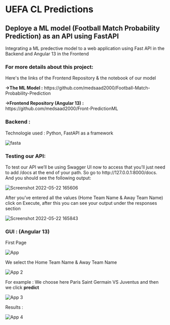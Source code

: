 # UEFA CL Predictions

<h2>Deploye a ML model (Football Match Probability Prediction) as an API using FastAPI</h2>

<p> Integrating a ML predective model to a web application using Fast API in the Backend and Angular 13 in the Frontend </p>

<h3>For more details about this project: </h3>
<p>Here's the links of the Frontend Repository & the notebook of our model </p>
<p><strong>->The ML Model  :</strong> https://github.com/medsaad2000/Football-Match-Probability-Prediction</p>
<p><strong>->Frontend Repository (Angular 13) :</strong> https://github.com/medsaad2000/Front-PredictionML </p>
<h3>Backend :</h3>
<p>Technologie used : Python, FastAPI as a framework </p>

![fasta](https://user-images.githubusercontent.com/81382178/169704216-444fdf72-be98-4b31-b94f-bcd16fbd8338.png)

<h3>Testing our API: </h3>
<p>To test our API we’ll be using Swagger UI now to access that you’ll just need to add /docs at the end of your path. So go to http://127.0.0.1:8000/docs. And you should see the following output:</p>

![Screenshot 2022-05-22 165606](https://user-images.githubusercontent.com/81382178/169704415-4074e342-cdce-4a8d-b4ef-5a0e16ab987b.png)

<p>After you’ve entered all the values (Home Team Name & Away Team Name) click on Execute, after this you can see your output under the responses section</p>

![Screenshot 2022-05-22 165843](https://user-images.githubusercontent.com/81382178/169704485-8ee5a87a-44f8-4a9f-a914-792160b11c30.png)

<h3>GUI : (Angular 13)</h3>

<p>First Page</p>

![App](https://user-images.githubusercontent.com/81382178/169704898-896fa7f3-4a73-4588-ba83-f12884053176.png)

<p>We select the Home Team Name & Away Team Name</p>


![App 2](https://user-images.githubusercontent.com/81382178/169704926-6bb40d17-2b1d-4925-9f81-1bf31dea47f1.png)

<p>For example : We choose here Paris Saint Germain VS Juventus and then we click <strong>predict</strong></p>

![App 3](https://user-images.githubusercontent.com/81382178/169704956-83e206a1-e4ef-4761-93db-dcca193a6c35.png)

<p>Results :</p>

![App 4](https://user-images.githubusercontent.com/81382178/169704975-d0b8701c-4065-499f-91dd-1f455365e238.png)





